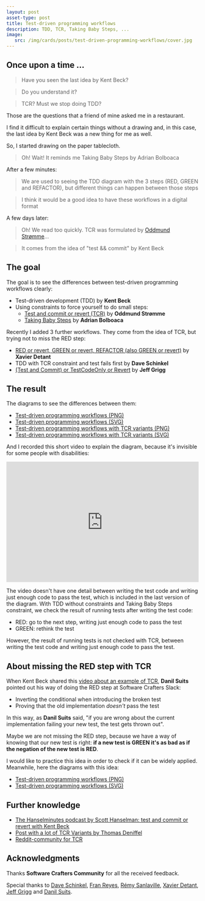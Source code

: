 ```yaml
---
layout: post
asset-type: post
title: Test-driven programming workflows
description: TDD, TCR, Taking Baby Steps, ...
image:
   src: /img/cards/posts/test-driven-programming-workflows/cover.jpg
---
```


## Once upon a time ...

> Have you seen the last idea by Kent Beck?

> Do you understand it? 

> TCR? Must we stop doing TDD?

Those are the questions that a friend of mine asked me in a restaurant. 

I find it difficult to explain certain things without a drawing and, in this case, the last idea by Kent Beck was a new thing for me as well. 

So, I started drawing on the paper tablecloth. 

> Oh! Wait! It reminds me Taking Baby Steps by Adrian Bolboaca

After a few minutes:

> We are used to seeing the TDD diagram with the 3 steps (RED, GREEN and REFACTOR), but different things can happen between those steps

> I think it would be a good idea to have these workflows in a digital format

A few days later:

> Oh! We read too quickly. TCR was formulated by [Oddmund Strømme](https://twitter.com/jraregris)...

> It comes from the idea of "test && commit" by Kent Beck

## The goal

The goal is to see the differences between test-driven programming workflows clearly:

* Test-driven development (TDD) by **Kent Beck**
* Using constraints to force yourself to do small steps:
    * [Test and commit or revert (TCR)](https://medium.com/@kentbeck_7670/test-commit-revert-870bbd756864) by **Oddmund Strømme**
    * [Taking Baby Steps](http://blog.adrianbolboaca.ro/2013/03/taking-baby-steps) by **Adrian Bolboaca**

Recently I added 3 further workflows. They come from the idea of TCR, but trying not to miss the RED step:

* [RED or revert, GREEN or revert, REFACTOR (also GREEN or revert)](https://github.com/FaustXVI/demo-tcr/blob/master/tcrdd.sh) by **Xavier Detant**
* TDD with TCR constraint and test fails first by **Dave Schinkel**
* [(Test and Commit) or TestCodeOnly or Revert](https://jeffgrigg.wordpress.com/2018/11/23/test-driven-development-with-test-commit-testcodeonly-revert) by **Jeff Grigg**

## The result

The diagrams to see the differences between them:
* [Test-driven programming workflows (PNG)](/img/cards/posts/test-driven-programming-workflows/workflows.png)
* [Test-driven programming workflows (SVG)](https://raw.githubusercontent.com/rachelcarmena/tips/master/tdd/programming-workflows.svg)
* [Test-driven programming workflows with TCR variants (PNG)](/img/cards/posts/test-driven-programming-workflows/workflows-with-TCR-variants.png)
* [Test-driven programming workflows with TCR variants (SVG)](https://raw.githubusercontent.com/rachelcarmena/tips/master/tdd/programming-workflows-with-TCR-variants.svg)

And I recorded this short video to explain the diagram, because it's invisible for some people with disabilities:

<center>
<iframe title="Test-driven programming workflows" width="100%" height="315" src="https://www.youtube.com/embed/uHyHZzyhxAs" frameborder="0" allow="accelerometer; autoplay; encrypted-media; gyroscope; picture-in-picture" allowfullscreen></iframe>
</center>

The video doesn't have one detail between writing the test code and writing just enough code to pass the test, which is included in the last version of the diagram. With TDD without constraints and Taking Baby Steps constraint, we check the result of running tests after writing the test code:

- RED: go to the next step, writing just enough code to pass the test
- GREEN: rethink the test

However, the result of running tests is not checked with TCR, between writing the test code and writing just enough code to pass the test.

## About missing the RED step with TCR

When Kent Beck shared this [video about an example of TCR](https://www.youtube.com/watch?v=ZrHBVTCbcE0), **Danil Suits** pointed out his way of doing the RED step at Software Crafters Slack: 

* Inverting the conditional when introducing the broken test
* Proving that the old implementation _doesn't_ pass the test

In this way, as **Danil Suits** said, "if you are wrong about the current implementation failing your new test, the test gets thrown out".

Maybe we are not missing the RED step, because we have a way of knowing that our new test is right: **if a new test is GREEN it's as bad as if the negation of the new test is RED**. 

I would like to practice this idea in order to check if it can be widely applied. Meanwhile, here the diagrams with this idea:

* [Test-driven programming workflows (PNG)](/img/cards/posts/test-driven-programming-workflows/workflows-with-an-idea-for-TCR.png)
* [Test-driven programming workflows (SVG)](https://raw.githubusercontent.com/rachelcarmena/tips/master/tdd/programming-workflows-with-an-idea-for-TCR.svg)

## Further knowledge

* [The Hanselminutes podcast by Scott Hanselman: test and commit or revert with Kent Beck](https://hanselminutes.com/663/test-commit-revert-with-kent-beck)
* [Post with a lot of TCR Variants by Thomas Deniffel](https://medium.com/@tdeniffel/tcr-variants-test-commit-revert-bf6bd84b17d3)
* [Reddit-community for TCR](https://www.reddit.com/r/tcrProgramming/)

## Acknowledgments

Thanks **Software Crafters Community** for all the received feedback.

Special thanks to [Dave Schinkel](https://twitter.com/DaveSchinkel), [Fran Reyes](https://twitter.com/fran_reyes), [Rémy Sanlaville](https://twitter.com/sanlaville), [Xavier Detant](https://twitter.com/XDetant), [Jeff Grigg](http://wiki.c2.com/?JeffGrigg) and [Danil Suits](https://twitter.com/VocumSineratio).

